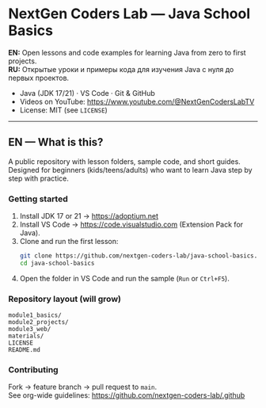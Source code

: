 # NextGen Coders Lab — Java School Basics

**EN:** Open lessons and code examples for learning Java from zero to first projects.  
**RU:** Открытые уроки и примеры кода для изучения Java с нуля до первых проектов.

- Java (JDK 17/21) · VS Code · Git & GitHub
- Videos on YouTube: https://www.youtube.com/@NextGenCodersLabTV
- License: MIT (see `LICENSE`)

---

## EN — What is this?
A public repository with lesson folders, sample code, and short guides.  
Designed for beginners (kids/teens/adults) who want to learn Java step by step with practice.

### Getting started
1. Install JDK 17 or 21 → https://adoptium.net  
2. Install VS Code → https://code.visualstudio.com (Extension Pack for Java).  
3. Clone and run the first lesson:
   ```bash
   git clone https://github.com/nextgen-coders-lab/java-school-basics.git
   cd java-school-basics
   ```
4. Open the folder in VS Code and run the sample (`Run` or `Ctrl+F5`).

### Repository layout (will grow)
```
module1_basics/
module2_projects/
module3_web/
materials/
LICENSE
README.md
```

### Contributing
Fork → feature branch → pull request to `main`.  
See org-wide guidelines: https://github.com/nextgen-coders-lab/.github
